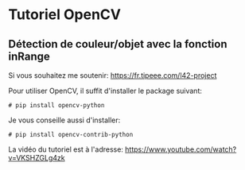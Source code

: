 # Tutoriel OpenCV
## Détection de couleur/objet avec la fonction inRange

Si vous souhaitez me soutenir: <https://fr.tipeee.com/l42-project>

Pour utiliser OpenCV, il suffit d'installer le package suivant:

`# pip install opencv-python`

Je vous conseille aussi d'installer:

`# pip install opencv-contrib-python`

La vidéo du tutoriel est à l'adresse:
https://www.youtube.com/watch?v=VKSHZGLg4zk

